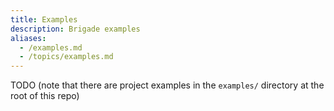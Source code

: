 ```yaml
---
title: Examples
description: Brigade examples
aliases:
  - /examples.md
  - /topics/examples.md
---
```


TODO (note that there are project examples in the `examples/` directory at the root of this repo)